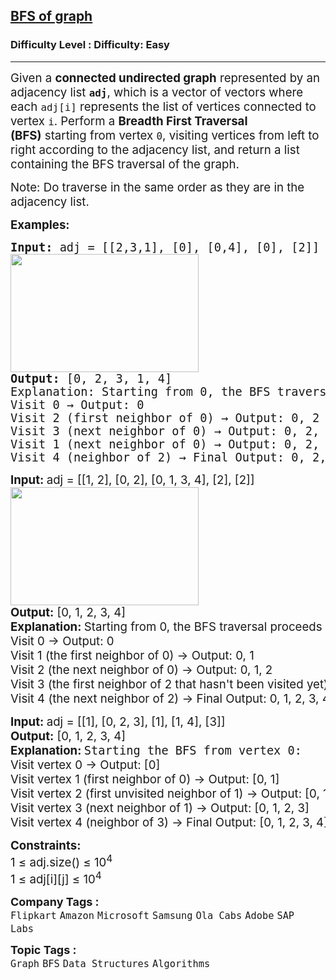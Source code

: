 <h2><a href="https://www.geeksforgeeks.org/problems/bfs-traversal-of-graph/1?page=1&difficulty=Easy&sprint=405e9db0f353691ad3b2d546b19145e9&sortBy=accuracy">BFS of graph</a></h2><h3>Difficulty Level : Difficulty: Easy</h3><hr><div class="problems_problem_content__Xm_eO"><p><span style="font-size: 14pt;">Given a&nbsp;<strong>connected undirected graph</strong>&nbsp;represented by an adjacency list&nbsp;<strong><code>adj</code></strong>, which is a vector of vectors where each&nbsp;<code>adj[i]</code>&nbsp;represents the list of vertices connected to vertex&nbsp;<code>i</code>. Perform a&nbsp;<strong>Breadth First Traversal (BFS)</strong>&nbsp;starting from vertex&nbsp;<code>0</code>, visiting vertices from left to right according to&nbsp;the adjacency list, and return a list containing the BFS traversal of the graph.</span></p>
<p><span style="font-size: 14pt;">Note: Do traverse in the same order as they are in the adjacency list.</span></p>
<p><span style="font-size: 14pt;"><strong>Examples:</strong></span></p>
<pre><span style="font-size: 14pt;"><strong>Input: </strong>adj = [[2,3,1], [0], [0,4], [0], [2]]</span><br><span style="font-size: 14pt;"><img src="https://media.geeksforgeeks.org/img-practice/prod/addEditProblem/700217/Web/Other/blobid0_1728648582.jpg" width="301" height="189"><br><strong>Output:</strong> [0, 2, 3, 1, 4]<br>Explanation: Starting from 0, the BFS traversal will follow these steps: <br>Visit 0 → Output: 0 <br>Visit 2 (first neighbor of 0) → Output: 0, 2 <br>Visit 3 (next neighbor of 0) → Output: 0, 2, 3 <br>Visit 1 (next neighbor of 0) → Output: 0, 2, 3, <br>Visit 4 (neighbor of 2) → Final Output: 0, 2, 3, 1, 4</span></pre>
<pre><span style="font-size: 14pt;"><strong style="font-family: -apple-system, BlinkMacSystemFont, 'Segoe UI', Roboto, Oxygen, Ubuntu, Cantarell, 'Open Sans', 'Helvetica Neue', sans-serif;">Input: </strong><span style="font-family: -apple-system, BlinkMacSystemFont, 'Segoe UI', Roboto, Oxygen, Ubuntu, Cantarell, 'Open Sans', 'Helvetica Neue', sans-serif;">adj = [[1, 2], [0, 2], [0, 1, 3, 4], [2], [2]]<br></span><img src="https://media.geeksforgeeks.org/img-practice/prod/addEditProblem/700217/Web/Other/blobid1_1728648604.jpg" width="301" height="189"><br><strong style="font-family: -apple-system, BlinkMacSystemFont, 'Segoe UI', Roboto, Oxygen, Ubuntu, Cantarell, 'Open Sans', 'Helvetica Neue', sans-serif;">Output:</strong><span style="font-family: -apple-system, BlinkMacSystemFont, 'Segoe UI', Roboto, Oxygen, Ubuntu, Cantarell, 'Open Sans', 'Helvetica Neue', sans-serif;"> [0, 1, 2, 3, 4]<br><strong>Explanation: </strong></span><span style="font-family: -apple-system, system-ui, Segoe UI, Roboto, Oxygen, Ubuntu, Cantarell, Open Sans, Helvetica Neue, sans-serif;">Starting from 0, the BFS traversal proceeds as follows: <br>Visit 0 → Output: 0 <br>Visit 1 (the first neighbor of 0) → Output: 0, 1 <br>Visit 2 (the next neighbor of 0) → Output: 0, 1, 2 <br>Visit 3 (the first neighbor of 2 that hasn't been visited yet) → Output: 0, 1, 2, 3 <br>Visit 4 (the next neighbor of 2) → Final Output: 0, 1, 2, 3, 4</span></span></pre>
<pre><span style="font-size: 14pt;"><strong style="font-family: -apple-system, BlinkMacSystemFont, 'Segoe UI', Roboto, Oxygen, Ubuntu, Cantarell, 'Open Sans', 'Helvetica Neue', sans-serif;">Input: </strong><span style="font-family: -apple-system, BlinkMacSystemFont, Segoe UI, Roboto, Oxygen, Ubuntu, Cantarell, Open Sans, Helvetica Neue, sans-serif;">adj = [[1], [0, 2, 3], [1], [1, 4], [3]]</span><br><strong style="font-family: -apple-system, BlinkMacSystemFont, 'Segoe UI', Roboto, Oxygen, Ubuntu, Cantarell, 'Open Sans', 'Helvetica Neue', sans-serif;">Output:</strong><span style="font-family: -apple-system, BlinkMacSystemFont, Segoe UI, Roboto, Oxygen, Ubuntu, Cantarell, Open Sans, Helvetica Neue, sans-serif;"> [0, 1, 2, 3, 4]
</span><strong style="font-family: -apple-system, BlinkMacSystemFont, 'Segoe UI', Roboto, Oxygen, Ubuntu, Cantarell, 'Open Sans', 'Helvetica Neue', sans-serif;">Explanation: </strong>Starting the BFS from vertex 0:<strong style="font-family: -apple-system, BlinkMacSystemFont, 'Segoe UI', Roboto, Oxygen, Ubuntu, Cantarell, 'Open Sans', 'Helvetica Neue', sans-serif;"><br></strong><span style="font-family: -apple-system, BlinkMacSystemFont, Segoe UI, Roboto, Oxygen, Ubuntu, Cantarell, Open Sans, Helvetica Neue, sans-serif;">Visit vertex 0 → Output: [0]
Visit vertex 1 (first neighbor of 0) → Output: [0, 1]
Visit vertex 2 (first unvisited neighbor of 1) → Output: [0, 1, 2]
Visit vertex 3 (next neighbor of 1) → Output: [0, 1, 2, 3]
Visit vertex 4 (neighbor of 3) → Final Output: [0, 1, 2, 3, 4]</span></span></pre>
<p><span style="font-size: 14pt;"><strong style="font-family: -apple-system, BlinkMacSystemFont, 'Segoe UI', Roboto, Oxygen, Ubuntu, Cantarell, 'Open Sans', 'Helvetica Neue', sans-serif;">Constraints:<br></strong>1 ≤ adj.size() ≤ 10<sup>4<br></sup>1 ≤ adj[i][j] ≤ 10<sup>4</sup></span></p></div><p><span style=font-size:18px><strong>Company Tags : </strong><br><code>Flipkart</code>&nbsp;<code>Amazon</code>&nbsp;<code>Microsoft</code>&nbsp;<code>Samsung</code>&nbsp;<code>Ola Cabs</code>&nbsp;<code>Adobe</code>&nbsp;<code>SAP Labs</code>&nbsp;<br><p><span style=font-size:18px><strong>Topic Tags : </strong><br><code>Graph</code>&nbsp;<code>BFS</code>&nbsp;<code>Data Structures</code>&nbsp;<code>Algorithms</code>&nbsp;